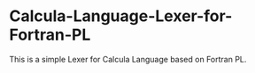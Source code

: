 # Calcula-Language-Lexer-for-Fortran-PL
This is a simple Lexer for Calcula Language based on Fortran PL. 
